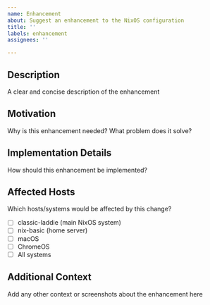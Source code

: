 ```yaml
---
name: Enhancement
about: Suggest an enhancement to the NixOS configuration
title: ''
labels: enhancement
assignees: ''

---
```


## Description
A clear and concise description of the enhancement

## Motivation
Why is this enhancement needed? What problem does it solve?

## Implementation Details
How should this enhancement be implemented?

## Affected Hosts
Which hosts/systems would be affected by this change?
- [ ] classic-laddie (main NixOS system)
- [ ] nix-basic (home server)
- [ ] macOS
- [ ] ChromeOS
- [ ] All systems

## Additional Context
Add any other context or screenshots about the enhancement here